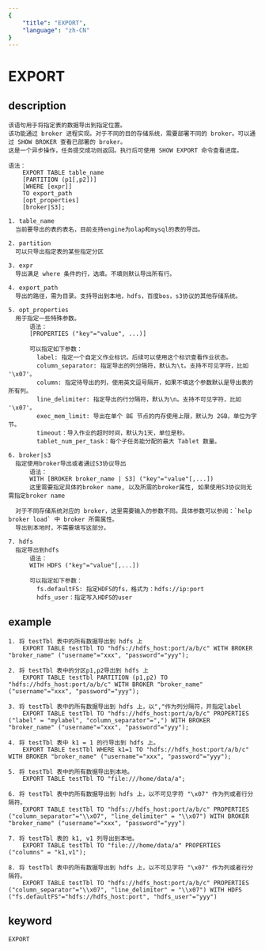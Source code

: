 ```yaml
---
{
    "title": "EXPORT",
    "language": "zh-CN"
}
---
```


<!-- 
Licensed to the Apache Software Foundation (ASF) under one
or more contributor license agreements.  See the NOTICE file
distributed with this work for additional information
regarding copyright ownership.  The ASF licenses this file
to you under the Apache License, Version 2.0 (the
"License"); you may not use this file except in compliance
with the License.  You may obtain a copy of the License at

  http://www.apache.org/licenses/LICENSE-2.0

Unless required by applicable law or agreed to in writing,
software distributed under the License is distributed on an
"AS IS" BASIS, WITHOUT WARRANTIES OR CONDITIONS OF ANY
KIND, either express or implied.  See the License for the
specific language governing permissions and limitations
under the License.
-->

# EXPORT
## description

    该语句用于将指定表的数据导出到指定位置。
    该功能通过 broker 进程实现。对于不同的目的存储系统，需要部署不同的 broker。可以通过 SHOW BROKER 查看已部署的 broker。
    这是一个异步操作，任务提交成功则返回。执行后可使用 SHOW EXPORT 命令查看进度。

    语法：
        EXPORT TABLE table_name
        [PARTITION (p1[,p2])]
        [WHERE [expr]]
        TO export_path
        [opt_properties]
        [broker|S3];

    1. table_name
      当前要导出的表的表名，目前支持engine为olap和mysql的表的导出。

    2. partition
      可以只导出指定表的某些指定分区

    3. expr
      导出满足 where 条件的行，选填。不填则默认导出所有行。

    4. export_path
      导出的路径，需为目录。支持导出到本地，hdfs，百度bos，s3协议的其他存储系统。

    5. opt_properties
      用于指定一些特殊参数。
          语法：
          [PROPERTIES ("key"="value", ...)]
        
          可以指定如下参数：
            label: 指定一个自定义作业标识。后续可以使用这个标识查看作业状态。
            column_separator: 指定导出的列分隔符，默认为\t。支持不可见字符，比如 '\x07'。
            column: 指定待导出的列，使用英文逗号隔开，如果不填这个参数默认是导出表的所有列。
            line_delimiter: 指定导出的行分隔符，默认为\n。支持不可见字符，比如 '\x07'。
            exec_mem_limit: 导出在单个 BE 节点的内存使用上限，默认为 2GB，单位为字节。
            timeout：导入作业的超时时间，默认为1天，单位是秒。
            tablet_num_per_task：每个子任务能分配的最大 Tablet 数量。

    6. broker|s3
      指定使用broker导出或者通过S3协议导出
          语法：
          WITH [BROKER broker_name | S3] ("key"="value"[,...])
          这里需要指定具体的broker name, 以及所需的broker属性, 如果使用S3协议则无需指定broker name

      对于不同存储系统对应的 broker，这里需要输入的参数不同。具体参数可以参阅：`help broker load` 中 broker 所需属性。
      导出到本地时，不需要填写这部分。

    7. hdfs
      指定导出到hdfs
          语法：
          WITH HDFS ("key"="value"[,...])

          可以指定如下参数：
            fs.defaultFS: 指定HDFS的fs，格式为：hdfs://ip:port
            hdfs_user：指定写入HDFS的user

## example

    1. 将 testTbl 表中的所有数据导出到 hdfs 上
        EXPORT TABLE testTbl TO "hdfs://hdfs_host:port/a/b/c" WITH BROKER "broker_name" ("username"="xxx", "password"="yyy");

    2. 将 testTbl 表中的分区p1,p2导出到 hdfs 上
        EXPORT TABLE testTbl PARTITION (p1,p2) TO "hdfs://hdfs_host:port/a/b/c" WITH BROKER "broker_name" ("username"="xxx", "password"="yyy");
    
    3. 将 testTbl 表中的所有数据导出到 hdfs 上，以","作为列分隔符，并指定label
        EXPORT TABLE testTbl TO "hdfs://hdfs_host:port/a/b/c" PROPERTIES ("label" = "mylabel", "column_separator"=",") WITH BROKER "broker_name" ("username"="xxx", "password"="yyy");
    
    4. 将 testTbl 表中 k1 = 1 的行导出到 hdfs 上。
        EXPORT TABLE testTbl WHERE k1=1 TO "hdfs://hdfs_host:port/a/b/c" WITH BROKER "broker_name" ("username"="xxx", "password"="yyy");

    5. 将 testTbl 表中的所有数据导出到本地。
        EXPORT TABLE testTbl TO "file:///home/data/a";

    6. 将 testTbl 表中的所有数据导出到 hdfs 上，以不可见字符 "\x07" 作为列或者行分隔符。
        EXPORT TABLE testTbl TO "hdfs://hdfs_host:port/a/b/c" PROPERTIES ("column_separator"="\\x07", "line_delimiter" = "\\x07") WITH BROKER "broker_name" ("username"="xxx", "password"="yyy")
 
    7. 将 testTbl 表的 k1, v1 列导出到本地。
        EXPORT TABLE testTbl TO "file:///home/data/a" PROPERTIES ("columns" = "k1,v1");

    8. 将 testTbl 表中的所有数据导出到 hdfs 上，以不可见字符 "\x07" 作为列或者行分隔符。
        EXPORT TABLE testTbl TO "hdfs://hdfs_host:port/a/b/c" PROPERTIES ("column_separator"="\\x07", "line_delimiter" = "\\x07") WITH HDFS ("fs.defaultFS"="hdfs://hdfs_host:port", "hdfs_user"="yyy")

## keyword
    EXPORT

